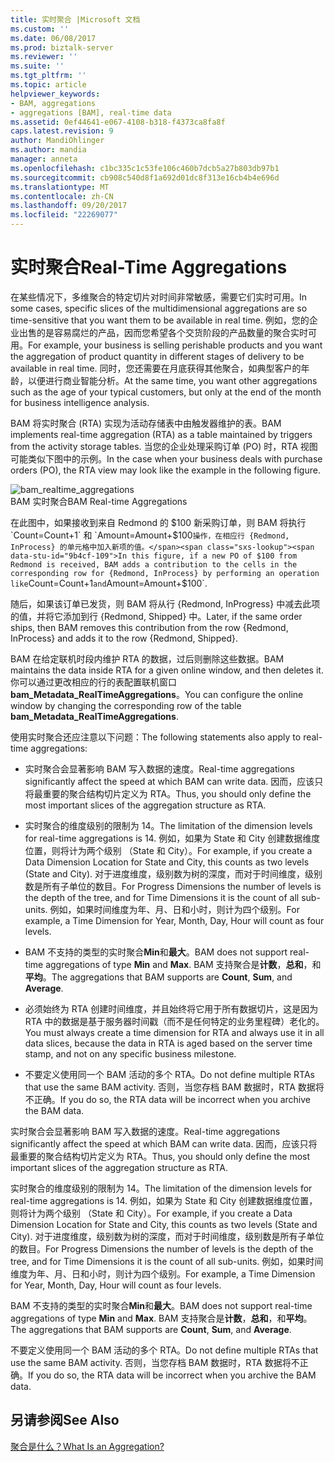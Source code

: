 ```yaml
---
title: 实时聚合 |Microsoft 文档
ms.custom: ''
ms.date: 06/08/2017
ms.prod: biztalk-server
ms.reviewer: ''
ms.suite: ''
ms.tgt_pltfrm: ''
ms.topic: article
helpviewer_keywords:
- BAM, aggregations
- aggregations [BAM], real-time data
ms.assetid: 0ef44641-e067-4108-b318-f4373ca8fa8f
caps.latest.revision: 9
author: MandiOhlinger
ms.author: mandia
manager: anneta
ms.openlocfilehash: c1bc335c1c53fe106c460b7dcb5a27b803db97b1
ms.sourcegitcommit: cb908c540d8f1a692d01dc8f313e16cb4b4e696d
ms.translationtype: MT
ms.contentlocale: zh-CN
ms.lasthandoff: 09/20/2017
ms.locfileid: "22269077"
---
```

# <a name="real-time-aggregations"></a><span data-ttu-id="9b4cf-102">实时聚合</span><span class="sxs-lookup"><span data-stu-id="9b4cf-102">Real-Time Aggregations</span></span>
<span data-ttu-id="9b4cf-103">在某些情况下，多维聚合的特定切片对时间非常敏感，需要它们实时可用。</span><span class="sxs-lookup"><span data-stu-id="9b4cf-103">In some cases, specific slices of the multidimensional aggregations are so time-sensitive that you want them to be available in real time.</span></span> <span data-ttu-id="9b4cf-104">例如，您的企业出售的是容易腐烂的产品，因而您希望各个交货阶段的产品数量的聚合实时可用。</span><span class="sxs-lookup"><span data-stu-id="9b4cf-104">For example, your business is selling perishable products and you want the aggregation of product quantity in different stages of delivery to be available in real time.</span></span> <span data-ttu-id="9b4cf-105">同时，您还需要在月底获得其他聚合，如典型客户的年龄，以便进行商业智能分析。</span><span class="sxs-lookup"><span data-stu-id="9b4cf-105">At the same time, you want other aggregations such as the age of your typical customers, but only at the end of the month for business intelligence analysis.</span></span>  
  
 <span data-ttu-id="9b4cf-106">BAM 将实时聚合 (RTA) 实现为活动存储表中由触发器维护的表。</span><span class="sxs-lookup"><span data-stu-id="9b4cf-106">BAM implements real-time aggregation (RTA) as a table maintained by triggers from the activity storage tables.</span></span> <span data-ttu-id="9b4cf-107">当您的企业处理采购订单 (PO) 时，RTA 视图可能类似下图中的示例。</span><span class="sxs-lookup"><span data-stu-id="9b4cf-107">In the case when your business deals with purchase orders (PO), the RTA view may look like the example in the following figure.</span></span>  
  
 ![](../core/media/bam-realtime-aggregations.gif "bam_realtime_aggregations")  
<span data-ttu-id="9b4cf-108">BAM 实时聚合</span><span class="sxs-lookup"><span data-stu-id="9b4cf-108">BAM Real-time Aggregations</span></span>  
  
 <span data-ttu-id="9b4cf-109">在此图中，如果接收到来自 Redmond 的 $100 新采购订单，则 BAM 将执行 `Count=Count+1` 和 `Amount=Amount+$100` 操作，在相应行 {Redmond, InProcess} 的单元格中加入新项的值。</span><span class="sxs-lookup"><span data-stu-id="9b4cf-109">In this figure, if a new PO of $100 from Redmond is received, BAM adds a contribution to the cells in the corresponding row for {Redmond, InProcess} by performing an operation like `Count=Count+1` and `Amount=Amount+$100`.</span></span>  
  
 <span data-ttu-id="9b4cf-110">随后，如果该订单已发货，则 BAM 将从行 {Redmond, InProgress} 中减去此项的值，并将它添加到行 {Redmond, Shipped} 中。</span><span class="sxs-lookup"><span data-stu-id="9b4cf-110">Later, if the same order ships, then BAM removes this contribution from the row {Redmond, InProcess} and adds it to the row {Redmond, Shipped}.</span></span>  
  
 <span data-ttu-id="9b4cf-111">BAM 在给定联机时段内维护 RTA 的数据，过后则删除这些数据。</span><span class="sxs-lookup"><span data-stu-id="9b4cf-111">BAM maintains the data inside RTA for a given online window, and then deletes it.</span></span> <span data-ttu-id="9b4cf-112">你可以通过更改相应的行的表配置联机窗口**bam_Metadata_RealTimeAggregations**。</span><span class="sxs-lookup"><span data-stu-id="9b4cf-112">You can configure the online window by changing the corresponding row of the table **bam_Metadata_RealTimeAggregations**.</span></span>  
  
 <span data-ttu-id="9b4cf-113">使用实时聚合还应注意以下问题：</span><span class="sxs-lookup"><span data-stu-id="9b4cf-113">The following statements also apply to real-time aggregations:</span></span>  
  
-   <span data-ttu-id="9b4cf-114">实时聚合会显著影响 BAM 写入数据的速度。</span><span class="sxs-lookup"><span data-stu-id="9b4cf-114">Real-time aggregations significantly affect the speed at which BAM can write data.</span></span> <span data-ttu-id="9b4cf-115">因而，应该只将最重要的聚合结构切片定义为 RTA。</span><span class="sxs-lookup"><span data-stu-id="9b4cf-115">Thus, you should only define the most important slices of the aggregation structure as RTA.</span></span>  
  
-   <span data-ttu-id="9b4cf-116">实时聚合的维度级别的限制为 14。</span><span class="sxs-lookup"><span data-stu-id="9b4cf-116">The limitation of the dimension levels for real-time aggregations is 14.</span></span> <span data-ttu-id="9b4cf-117">例如，如果为 State 和 City 创建数据维度位置，则将计为两个级别 （State 和 City）。</span><span class="sxs-lookup"><span data-stu-id="9b4cf-117">For example, if you create a Data Dimension Location for State and City, this counts as two levels (State and City).</span></span> <span data-ttu-id="9b4cf-118">对于进度维度，级别数为树的深度，而对于时间维度，级别数是所有子单位的数目。</span><span class="sxs-lookup"><span data-stu-id="9b4cf-118">For Progress Dimensions the number of levels is the depth of the tree, and for Time Dimensions it is the count of all sub-units.</span></span> <span data-ttu-id="9b4cf-119">例如，如果时间维度为年、月、日和小时，则计为四个级别。</span><span class="sxs-lookup"><span data-stu-id="9b4cf-119">For example, a Time Dimension for Year, Month, Day, Hour will count as four levels.</span></span>  
  
-   <span data-ttu-id="9b4cf-120">BAM 不支持的类型的实时聚合**Min**和**最大**。</span><span class="sxs-lookup"><span data-stu-id="9b4cf-120">BAM does not support real-time aggregations of type **Min** and **Max**.</span></span> <span data-ttu-id="9b4cf-121">BAM 支持聚合是**计数**，**总和**，和**平均**。</span><span class="sxs-lookup"><span data-stu-id="9b4cf-121">The aggregations that BAM supports are **Count**, **Sum**, and **Average**.</span></span>  
  
-   <span data-ttu-id="9b4cf-122">必须始终为 RTA 创建时间维度，并且始终将它用于所有数据切片，这是因为 RTA 中的数据是基于服务器时间戳（而不是任何特定的业务里程碑）老化的。</span><span class="sxs-lookup"><span data-stu-id="9b4cf-122">You must always create a time dimension for RTA and always use it in all data slices, because the data in RTA is aged based on the server time stamp, and not on any specific business milestone.</span></span>  
  
-   <span data-ttu-id="9b4cf-123">不要定义使用同一个 BAM 活动的多个 RTA。</span><span class="sxs-lookup"><span data-stu-id="9b4cf-123">Do not define multiple RTAs that use the same BAM activity.</span></span> <span data-ttu-id="9b4cf-124">否则，当您存档 BAM 数据时，RTA 数据将不正确。</span><span class="sxs-lookup"><span data-stu-id="9b4cf-124">If you do so, the RTA data will be incorrect when you archive the BAM data.</span></span>  
  
 <span data-ttu-id="9b4cf-125">实时聚合会显著影响 BAM 写入数据的速度。</span><span class="sxs-lookup"><span data-stu-id="9b4cf-125">Real-time aggregations significantly affect the speed at which BAM can write data.</span></span> <span data-ttu-id="9b4cf-126">因而，应该只将最重要的聚合结构切片定义为 RTA。</span><span class="sxs-lookup"><span data-stu-id="9b4cf-126">Thus, you should only define the most important slices of the aggregation structure as RTA.</span></span>  
  
 <span data-ttu-id="9b4cf-127">实时聚合的维度级别的限制为 14。</span><span class="sxs-lookup"><span data-stu-id="9b4cf-127">The limitation of the dimension levels for real-time aggregations is 14.</span></span> <span data-ttu-id="9b4cf-128">例如，如果为 State 和 City 创建数据维度位置，则将计为两个级别 （State 和 City）。</span><span class="sxs-lookup"><span data-stu-id="9b4cf-128">For example, if you create a Data Dimension Location for State and City, this counts as two levels (State and City).</span></span> <span data-ttu-id="9b4cf-129">对于进度维度，级别数为树的深度，而对于时间维度，级别数是所有子单位的数目。</span><span class="sxs-lookup"><span data-stu-id="9b4cf-129">For Progress Dimensions the number of levels is the depth of the tree, and for Time Dimensions it is the count of all sub-units.</span></span> <span data-ttu-id="9b4cf-130">例如，如果时间维度为年、月、日和小时，则计为四个级别。</span><span class="sxs-lookup"><span data-stu-id="9b4cf-130">For example, a Time Dimension for Year, Month, Day, Hour will count as four levels.</span></span>  
  
 <span data-ttu-id="9b4cf-131">BAM 不支持的类型的实时聚合**Min**和**最大**。</span><span class="sxs-lookup"><span data-stu-id="9b4cf-131">BAM does not support real-time aggregations of type **Min** and **Max**.</span></span> <span data-ttu-id="9b4cf-132">BAM 支持聚合是**计数**，**总和**，和**平均**。</span><span class="sxs-lookup"><span data-stu-id="9b4cf-132">The aggregations that BAM supports are **Count**, **Sum**, and **Average**.</span></span>  
  
 <span data-ttu-id="9b4cf-133">不要定义使用同一个 BAM 活动的多个 RTA。</span><span class="sxs-lookup"><span data-stu-id="9b4cf-133">Do not define multiple RTAs that use the same BAM activity.</span></span> <span data-ttu-id="9b4cf-134">否则，当您存档 BAM 数据时，RTA 数据将不正确。</span><span class="sxs-lookup"><span data-stu-id="9b4cf-134">If you do so, the RTA data will be incorrect when you archive the BAM data.</span></span>  
  
## <a name="see-also"></a><span data-ttu-id="9b4cf-135">另请参阅</span><span class="sxs-lookup"><span data-stu-id="9b4cf-135">See Also</span></span>  
 [<span data-ttu-id="9b4cf-136">聚合是什么？</span><span class="sxs-lookup"><span data-stu-id="9b4cf-136">What Is an Aggregation?</span></span>](../core/what-is-an-aggregation.md)